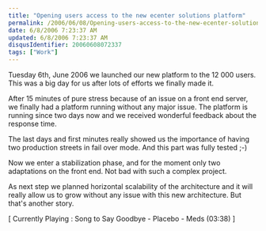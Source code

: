 ```yaml
---
title: "Opening users access to the new ecenter solutions platform"
permalink: /2006/06/08/Opening-users-access-to-the-new-ecenter-solutions-platform/
date: 6/8/2006 7:23:37 AM
updated: 6/8/2006 7:23:37 AM
disqusIdentifier: 20060608072337
tags: ["Work"]
---
```




Tuesday 6th, June 2006 we launched our new platform to the 12 000 users. This 
was a big day for us after lots of efforts we finally made it.
<!-- more -->

After 15 minutes of pure stress because of an issue on a front end server, we 
finally had a platform running without any major issue. The platform is 
running since two days now and we received wonderful feedback about the 
response time. 

The last days and first minutes really showed us the importance of having two 
production streets in fail over mode. And this part was fully tested ;-)

Now we enter a stabilization phase, and for the moment only two adaptations 
on the front end. Not bad with such a complex project.

As next step we planned horizontal scalability of the architecture and 
it will really allow us to grow without any issue with this new architecture. 
But that's another story.

[ Currently Playing : Song to Say Goodbye - Placebo - Meds 
(03:38) ]
